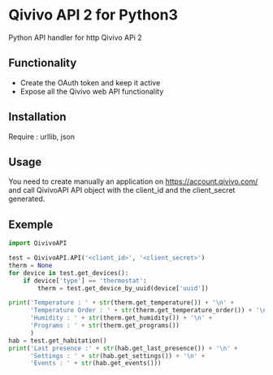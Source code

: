 # Qivivo API 2 for Python3
Python API handler for http Qivivo APi 2

## Functionality
* Create the OAuth token and keep it active
* Expose all the Qivivo web API functionality

## Installation
Require : urllib, json

## Usage
You need to create manually an application on https://account.qivivo.com/ 
and call QivivoAPI API object with the client_id and the client_secret generated.

## Exemple 
```Python
import QivivoAPI

test = QivivoAPI.API('<client_id>', '<client_secret>')
therm = None
for device in test.get_devices():
    if device['type'] == 'thermostat':
        therm = test.get_device_by_uuid(device['uuid'])

print('Temperature : ' + str(therm.get_temperature()) + '\n' +
      'Temperature Order : ' + str(therm.get_temperature_order()) + '\n' +
      'Humidity : ' + str(therm.get_humidity()) + '\n' +
      'Programs : ' + str(therm.get_programs())
      )
hab = test.get_habitation()
print('Last presence :' + str(hab.get_last_presence()) + '\n' +
      'Settings : ' + str(hab.get_settings()) + '\n' +
      'Events : ' + str(hab.get_events()))
 ```
